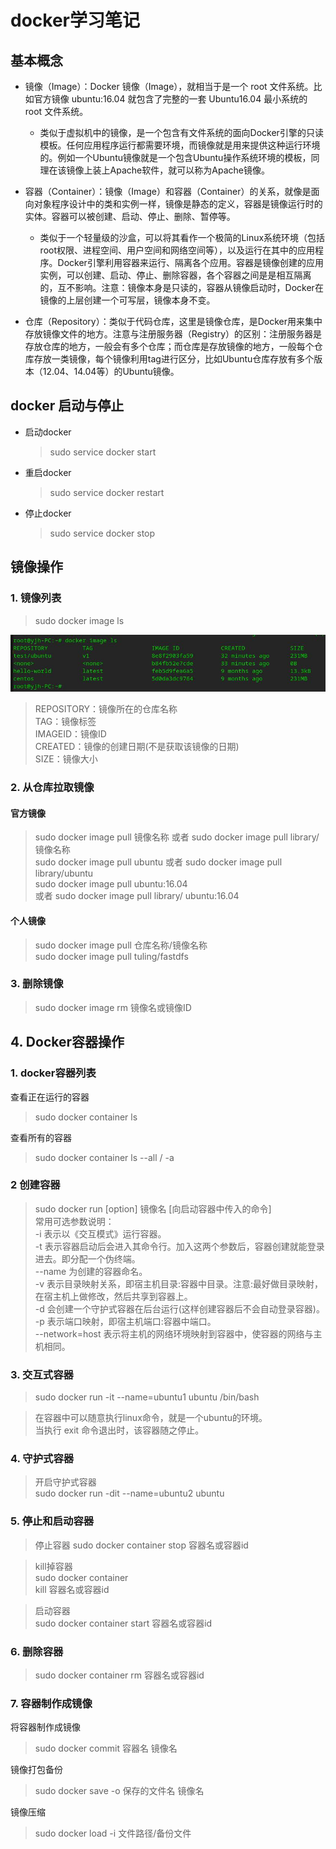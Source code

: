# docker学习笔记

## 基本概念

- 镜像（Image）：Docker 镜像（Image），就相当于是一个 root 文件系统。比如官方镜像 ubuntu:16.04 就包含了完整的一套 Ubuntu16.04 最小系统的 root 文件系统。
  - 类似于虚拟机中的镜像，是一个包含有文件系统的面向Docker引擎的只读模板。任何应用程序运行都需要环境，而镜像就是用来提供这种运行环境的。例如一个Ubuntu镜像就是一个包含Ubuntu操作系统环境的模板，同理在该镜像上装上Apache软件，就可以称为Apache镜像。  

- 容器（Container）：镜像（Image）和容器（Container）的关系，就像是面向对象程序设计中的类和实例一样，镜像是静态的定义，容器是镜像运行时的实体。容器可以被创建、启动、停止、删除、暂停等。
  - 类似于一个轻量级的沙盒，可以将其看作一个极简的Linux系统环境（包括root权限、进程空间、用户空间和网络空间等），以及运行在其中的应用程序。Docker引擎利用容器来运行、隔离各个应用。容器是镜像创建的应用实例，可以创建、启动、停止、删除容器，各个容器之间是是相互隔离的，互不影响。注意：镜像本身是只读的，容器从镜像启动时，Docker在镜像的上层创建一个可写层，镜像本身不变。
  
- 仓库（Repository）：类似于代码仓库，这里是镜像仓库，是Docker用来集中存放镜像文件的地方。注意与注册服务器（Registry）的区别：注册服务器是存放仓库的地方，一般会有多个仓库；而仓库是存放镜像的地方，一般每个仓库存放一类镜像，每个镜像利用tag进行区分，比如Ubuntu仓库存放有多个版本（12.04、14.04等）的Ubuntu镜像。

## docker 启动与停止
- 启动docker
  > sudo service docker start

- 重启docker
  > sudo service docker restart

- 停止docker
  > sudo service docker stop

## 镜像操作
### 1. 镜像列表
 >sudo docker image ls  

![镜像列表](./1.jpg)

> REPOSITORY：镜像所在的仓库名称  
> TAG：镜像标签  
> IMAGEID：镜像ID  
> CREATED：镜像的创建日期(不是获取该镜像的日期)  
> SIZE：镜像大小

### 2. 从仓库拉取镜像  
#### 官方镜像  

> sudo docker image pull 镜像名称 或者 sudo docker image pull library/镜像名称  
> sudo docker image pull ubuntu 或者 sudo docker image pull library/ubuntu  
> sudo docker image pull ubuntu:16.04  
>或者 sudo docker image pull library/  ubuntu:16.04

#### 个人镜像
> sudo docker image pull 仓库名称/镜像名称  
> sudo docker image pull tuling/fastdfs

### 3. 删除镜像  
>sudo docker image rm 镜像名或镜像ID

## 4. Docker容器操作

### 1. docker容器列表
 查看正在运行的容器
> sudo docker container ls  

查看所有的容器
> sudo docker container ls --all / -a

### 2 创建容器

> sudo docker run [option] 镜像名 [向启动容器中传入的命令]  
>常用可选参数说明：  
> -i 表示以《交互模式》运行容器。  
> -t 表示容器启动后会进入其命令行。加入这两个参数后，容器创建就能登录进去。即分配一个伪终端。  
> --name 为创建的容器命名。  
> -v 表示目录映射关系，即宿主机目录:容器中目录。注意:最好做目录映射，在宿主机上做修改，然后共享到容器上。  
> -d 会创建一个守护式容器在后台运行(这样创建容器后不会自动登录容器)。  
> -p 表示端口映射，即宿主机端口:容器中端口。  
> --network=host 表示将主机的网络环境映射到容器中，使容器的网络与主机相同。  

### 3. 交互式容器
>sudo docker run -it --name=ubuntu1 ubuntu /bin/bash  

>在容器中可以随意执行linux命令，就是一个ubuntu的环境。  
>当执行 exit 命令退出时，该容器随之停止。

### 4. 守护式容器
> 开启守护式容器  
> sudo docker run -dit --name=ubuntu2 ubuntu

### 5. 停止和启动容器
>  停止容器
>sudo docker container stop 容器名或容器id

> kill掉容器    
> sudo docker container   
>kill 容器名或容器id  

> 启动容器  
> sudo docker container start 容器名或容器id

### 6. 删除容器
>sudo docker container rm 容器名或容器id

### 7. 容器制作成镜像
将容器制作成镜像
>sudo docker commit 容器名 镜像名  

镜像打包备份
>sudo docker save -o 保存的文件名 镜像名

镜像压缩
>sudo docker load -i 文件路径/备份文件